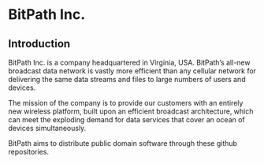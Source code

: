 # BitPath Inc.

## Introduction
BitPath Inc. is a company headquartered in Virginia, USA. BitPath’s all-new broadcast data network is vastly more efficient than any cellular network for delivering the same data streams and files to large numbers of users and devices.

The mission of the company is to provide our customers with an entirely new wireless platform, built upon an efficient broadcast architecture, which can meet the exploding demand for data services that cover an ocean of devices simultaneously.

BitPath aims to distribute public domain software through these github repositories.
<!--
## Projects
1. [ATSC 3.0 Development Kit](https://github.com/orgs/BitPath/projects/2) - This project provides a web application framework for transmitting and receiving text content over the ATSC 3.0 airchain. 
-->
